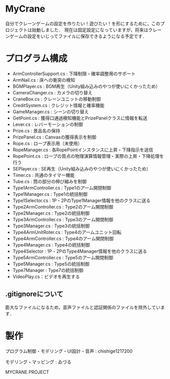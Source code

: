 # MyCrane
自分でクレーンゲームの設定を作りたい！遊びたい！を形にするために，このプロジェクトは始動しました．
現在は固定設定になっていますが，将来はクレーンゲームの設定をいじってファイルに保存できるようになる予定です．

# プログラム構成
- ArmControllerSupport.cs : 下降制限・確率調整用のサポート
- ArmNail.cs : 床への衝突の検知
- BGMPlayer.cs : BGM再生（Unity組み込みのやつが使いにくかったため）
- CameraChanger.cs : カメラの切り替え
- CraneBox.cs : クレーンユニットの移動制御
- CreditSystem.cs : クレジット情報と確率機能
- GameManager.cs : シーンの切り替え
- GetPoint.cs : 獲得口通過検知機能とPrizePanelクラスに情報を転送
- Lever.cs : レバーモーションの制御
- Prize.cs : 景品名の保持
- PrizePanel.cs : Canvasの獲得表示を制御
- Rope.cs : ロープ表示用（未使用）
- RopeManager.cs : 各RopePointインスタンスに上昇・下降指示を送信
- RopePoint.cs : ロープの質点の物理演算情報管理・実際の上昇・下降処理を行う
- SEPlayer.cs : SE再生（Unity組み込みのやつが使いにくかったため）
- Timer.cs : 共通のタイマー機能
- Tube.cs : 筒の部分の伸び縮みを制御
- Type1ArmController.cs : Type1のアーム開閉制御
- Type1Manager.cs : Type1の統括制御
- Type1Selector.cs : 1P・2PのType1Manager情報を他のクラスに送る
- Type2ArmController.cs : Type2のアーム開閉制御
- Type2Manager.cs : Type2の統括制御
- Type3ArmController.cs : Type3のアーム開閉制御
- Type3Manager.cs : Type3の統括制御
- Type4ArmUnitRoter.cs : Type4のアームユニット回転
- Type4ArmController.cs : Type4のアーム開閉制御
- Type4Manager.cs : Type4の統括制御
- Type4Selector : 1P・2PのType4Manager情報を他のクラスに送る
- Type5ArmController.cs : Type5のアーム開閉制御
- Type5Manager.cs : Type5の統括制御
- Type7Manager : Type7の統括制御
- VideoPlay.cs：ビデオを再生する

## .gitignoreについて
膨大なファイルになるため，音声ファイルと認証関係のファイルを除外しています．

# 製作
プログラム制御・モデリング・UI設計・音声 : chishige1217200

モデリング・マッピング : ゐづる

MYCRANE PROJECT